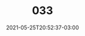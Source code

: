 ---
title: "033"
date: 2021-05-25T20:52:37-03:00
draft: false
autorias: ["Guilherme Vieira"]
plataformas: ["NodeBox 3"]
descricao: "Exibe de 1 a 100 estrelas visíveis no céu a partir de São Paulo no dia 25/05/2021 as 19:30 de acordo com o site https://in-the-sky.org/ em ordem aleatória desenhadas a partir do eixo leste. Esta contagem foi desenvolvida especialmente para o evento [Noite de Processing sobre esse projeto](https://www.youtube.com/watch?v=K31mNxVw3To)."
autorias_url: ["https://guilhermevieira.info"]
url: "/formas/033"
---